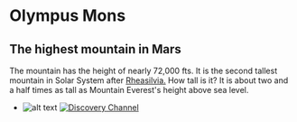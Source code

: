 # Olympus Mons
## The highest mountain in Mars 
The mountain has the height of nearly 72,000 fts. It is the second tallest mountain in Solar System after [Rheasilvia.](https://en.wikipedia.org/wiki/Rheasilvia) How tall is it? It is about two and a half times as tall as Mountain Everest's height above sea level.  
- ![alt text](https://upload.wikimedia.org/wikipedia/commons/thumb/0/00/Olympus_Mons_alt.jpg/800px-Olympus_Mons_alt.jpg "Olympus Mons")
[![Discovery Channel](http://img.youtube.com/vi/v=ySFpJ-clnzUEE/0.jpg)](http://www.youtube.com/watch?v=ySFpJ-clnzUE)
